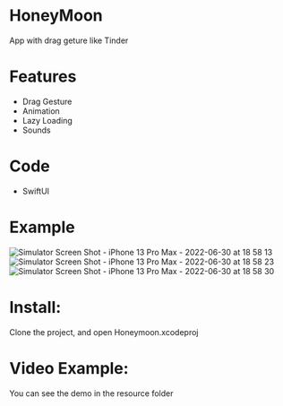 # HoneyMoon
App with drag geture like Tinder

# Features
- Drag Gesture
- Animation
- Lazy Loading
- Sounds

# Code
- SwiftUI

# Example

![Simulator Screen Shot - iPhone 13 Pro Max - 2022-06-30 at 18 58 13](https://user-images.githubusercontent.com/30216587/176786514-0b953059-0087-4983-951c-263ed23d414e.png)
![Simulator Screen Shot - iPhone 13 Pro Max - 2022-06-30 at 18 58 23](https://user-images.githubusercontent.com/30216587/176786527-00140737-d7c9-4971-82d8-3d8400c40f7c.png)
![Simulator Screen Shot - iPhone 13 Pro Max - 2022-06-30 at 18 58 30](https://user-images.githubusercontent.com/30216587/176786529-74370730-90a0-4af3-bb8f-d28e3be97304.png)


# Install:

Clone the project, and open Honeymoon.xcodeproj

# Video Example:

You can see the demo in the resource folder

